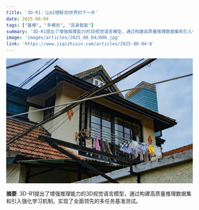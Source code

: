 ```yaml
---
title: '3D-R1：让AI理解3D世界的下一步'
date: 2025-08-04
tags: ["基模", "多模态", "具身智能"]
summary: '3D-R1提出了增强推理能力的3D视觉语言模型，通过构建高质量推理数据集和引入强化学习机制，实现了全面领先的多任务基准测试。'
image: 'images/articles/2025_08_04/006.jpg'
link: 'https://www.jiqizhixin.com/articles/2025-08-04-8'
---
```

![3D-R1：让AI理解3D世界的下一步](images/articles/2025_08_04/006.jpg)

**摘要**: 3D-R1提出了增强推理能力的3D视觉语言模型，通过构建高质量推理数据集和引入强化学习机制，实现了全面领先的多任务基准测试。
